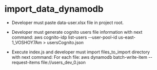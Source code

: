 # import_data_dynamodb
* Developer must paste data-user.xlsx file in project root.
* Developer must generate cognito users file information with next command:
    aws cognito-idp list-users --user-pool-id us-east-1_VOSHOY7Am > usersCognito.json

* Execute index.js and developer must import files_to_import directory with next command:
    For each file:
    aws dynamodb batch-write-item --request-items file://users_dev_0.json